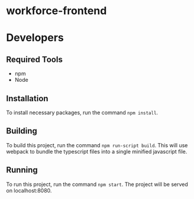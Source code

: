 # workforce-frontend

# Developers

## Required Tools
* npm
* Node

## Installation
To install necessary packages, run the command `npm install`.

## Building
To build this project, run the command `npm run-script build`. This will use webpack to bundle the typescript files into a single minified javascript file.

## Running
To run this project, run the command `npm start`. The project will be served on localhost:8080.
